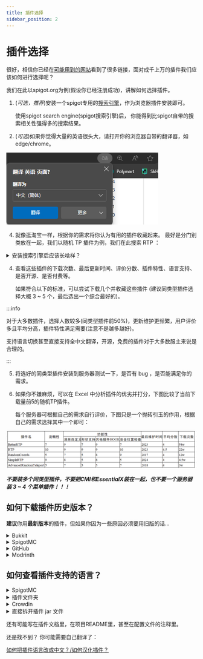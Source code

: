 ```yaml
---
title: 插件选择
sidebar_position: 2
---
```


# 插件选择

很好，相信你已经在[可能用到的网站](/docs/preparation/websites)看到了很多链接，面对成千上万的插件我们应该如何进行选择呢？

我们在此以spigot.org为例(假设你已经注册成功)，讲解如何选择插件。

1. (*可选，推荐*)安装一个spigot专用的[搜索引擎](https://fof1092.de/Plugins/SSE/Redirect/)，作为浏览器插件安装即可。

   使用spigot search engine(spigot搜索引擎)后， 你能得到比spigot自带的搜索相关性强得多的搜索结果。

2. (*可选*)如果你觉得大量的英语很头大，请打开你的浏览器自带的翻译器，如 edge/chrome。
   
![](_images/概览/浏览器翻译.png)

4. 就像逛淘宝一样，根据你的需求将你认为有用的插件收藏起来。
   最好是分门别类放在一起，我们以随机 TP 插件为例，我们在此搜索 RTP ：

<details>
    <summary>安装搜索引擎后应该长啥样？</summary>

![](_images/概览/Spigot搜索.png)

</details>

4. 查看这些插件的下载次数、最后更新时间、评价分数、插件特性、语言支持、是否开源、是否付费等。

   如果符合以下的标准，可以尝试下载几个并收藏这些插件 (建议同类型插件选择大概 3 ~ 5 个，最后选出一个综合最好的)。

:::info

对于大多数插件，选择人数较多(同类型插件前50%)，更新维护更频繁，用户评价多且平均分高，插件特性满足需要(注意不是越多越好)。

支持语言切换甚至直接支持全中文翻译，开源，免费的插件对于大多数服主来说是合理的。

:::

5. 将选好的同类型插件安装到服务器测试一下，是否有 bug ，是否能满足你的需求。

6. 如果你不嫌麻烦，可以在 Excel 中分析插件的优劣并打分，下图比较了当前下载量前5的随机TP插件。
  
   每个服务器可根据自己的需求自行评价，下图只是一个抛砖引玉的作用，根据自己的需求选择其中一个即可：
   
![](_images/概览/同类插件评分选择.png)

 ***不要装多个同类型插件，不要把CMI和EssentialX装在一起，也不要一个服务器装 3 ~ 4 个菜单插件！！！*** 

## 如何下载插件历史版本？

**建议**你用**最新版本**的插件，但如果你因为一些原因必须要用旧版的话...

<details>
    <summary>Bukkit</summary>

![](_images/概览/历史版本-bukkit-1.png)

点击左侧文字可以查看详细内容：

![](_images/概览/历史版本-bukkit-2.png)

这里是更新日志：

![](_images/概览/历史版本-bukkit-3.png)

</details>

<details>
    <summary>SpigotMC</summary>

![](_images/概览/历史版本-spigotmc.png)

</details>

<details>
    <summary>GitHub</summary>

在 Releases 中往下翻：

![](_images/概览/历史版本-GitHub-1.png)

或者这样子：

![](_images/概览/历史版本-GitHub-2.png)

![](_images/概览/历史版本-GitHub-3.png)


</details>

<details>
    <summary>Modrinth</summary>

![](_images/概览/历史版本-modrinth.png)

</details>

## 如何查看插件支持的语言？

<details>
    <summary>SpigotMC</summary>

![](_images/概览/查看语言-spigotmc.png)

</details>

<details>
    <summary>插件文件夹</summary>

插件文件夹中有类似 Language、 lang、 locale 之类的文件夹(或其他东西？)：

![](_images/概览/查看语言-1.png)

请寻找 zhcn、 zh-cn、 zh-CN、 chinese 等字眼：

![](_images/概览/查看语言-2.png)

然后一般要去插件配置文件（多数为config.yml) 把语言改成这里的文件名 (此处为zh_cn)。

</details>

<details>
    <summary>Crowdin</summary>

比如 https://www.spigotmc.org/resources/simpleclans.71242/，我们可以看到，语言那里给了个[链接](https://crowdin.com/project/simpleclans)：

![](_images/概览/查看语言-crowdin.png)

看到有 Chinese Simplified、 chinese、 zh_cn、 zh_CN 之类的字眼就行。

</details>

<details>
    <summary>直接拆开插件 jar 文件</summary>

比如 SkinsRestorer。

如果我们在插件文件夹找不到语言文件夹，可以直接用解压缩软件打开 jar 包：

![](_images/概览/查看语言-拆开jar.png)

</details>

还有可能写在插件文档里，在项目README里，甚至在配置文件的注释里。

还是找不到？ 你可能需要自己翻译了：

[如何把插件语言改成中文？/如何汉化插件？](/docs/process/plugin/config.md#如何汉化插件)
